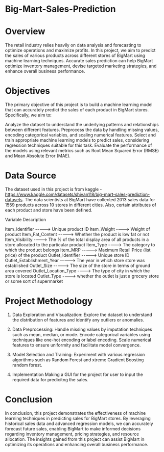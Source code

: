 # Big-Mart-Sales-Prediction
# Overview
The retail industry relies heavily on data analysis and forecasting to optimize operations and maximize profits. In this project, we aim to predict the sales of various products across different stores of BigMart using machine learning techniques. Accurate sales prediction can help BigMart optimize inventory management, devise targeted marketing strategies, and enhance overall business performance.

# Objectives
The primary objective of this project is to build a machine learning model that can accurately predict the sales of each product in BigMart stores. Specifically, we aim to:

Analyze the dataset to understand the underlying patterns and relationships between different features.
Preprocess the data by handling missing values, encoding categorical variables, and scaling numerical features.
Select and train appropriate machine learning models to predict sales, considering regression techniques suitable for this task.
Evaluate the performance of the models using relevant metrics such as Root Mean Squared Error (RMSE) and Mean Absolute Error (MAE).

# Data Source
The dataset used in this project is from kaggle - https://www.kaggle.com/datasets/shivan118/big-mart-sales-prediction-datasets. The data scientists at BigMart have collected 2013 sales data for 1559 products across 10 stores in different cities. Also, certain attributes of each product and store have been defined.

Variable Description

Item_Identifier -----> Unique product ID
Item_Weight ----> Weight of product
Item_Fat_Content -----> Whether the product is low fat or not
Item_Visibility ----> The % of the total display area of all products in a store allocated to the particular product
Item_Type ----> The category to which the product belongs
Item_MRP -----> Maximum Retail Price (list price) of the product
Outlet_Identifier -----> Unique store ID
Outlet_Establishment_Year -----> The year in which store store was established
Outlet_Size -----> The size of the store in terms of ground area covered
Outlet_Location_Type ----> The type of city in which the store is located
Outlet_Type ----> whether the outlet is just a grocery store or some sort of supermarket

# Project Methodology
1. Data Exploration and Visualization:
Explore the dataset to understand the distribution of features and identify any outliers or anomalies.

2. Data Preprocessing:
Handle missing values by imputation techniques such as mean, median, or mode.
Encode categorical variables using techniques like one-hot encoding or label encoding.
Scale numerical features to ensure uniformity and facilitate model convergence.

3. Model Selection and Training:
Experiment with various regression algorithms such as Random Forest and xtreme Gradient Boosting random forest.

5. Implementation
Making a GUI for the project for user to input the required data for predicitng the sales.

# Conclusion
In conclusion, this project demonstrates the effectiveness of machine learning techniques in predicting sales for BigMart stores. By leveraging historical sales data and advanced regression models, we can accurately forecast future sales, enabling BigMart to make informed decisions regarding inventory management, pricing strategies, and resource allocation. The insights gained from this project can assist BigMart in optimizing its operations and enhancing overall business performance.
